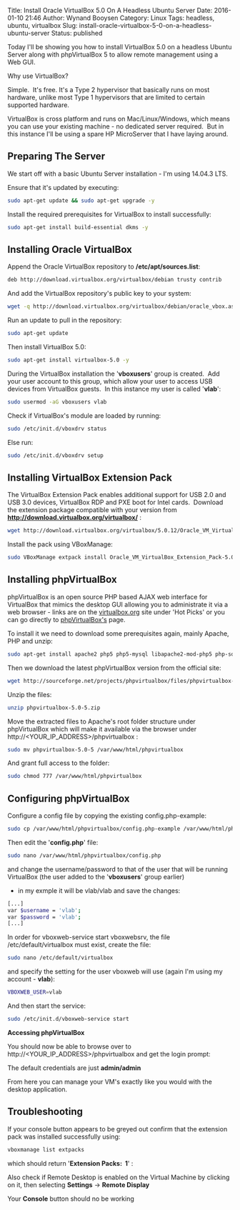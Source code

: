Title: Install Oracle VirtualBox 5.0 On A Headless Ubuntu Server
Date: 2016-01-10 21:46
Author: Wynand Booysen
Category: Linux
Tags: headless, ubuntu, virtualbox
Slug: install-oracle-virtualbox-5-0-on-a-headless-ubuntu-server
Status: published

Today I'll be showing you how to install VirtualBox 5.0 on a headless
Ubuntu Server along with phpVirtualBox 5 to allow remote management
using a Web GUI.

Why use VirtualBox?

Simple.  It's free. It's a Type 2 hypervisor that basically runs on most
hardware, unlike most Type 1 hypervisors that are limited to certain
supported hardware.

VirtualBox is cross platform and runs on Mac/Linux/Windows, which means
you can use your existing machine - no dedicated server required.  But
in this instance I'll be using a spare HP MicroServer that I have laying
around.

**Preparing The Server**
------------------------

We start off with a basic Ubuntu Server installation - I'm using 14.04.3
LTS.

Ensure that it's updated by executing:

```bash
sudo apt-get update && sudo apt-get upgrade -y
```

Install the required prerequisites for VirtualBox to install
successfully:

```bash
sudo apt-get install build-essential dkms -y
```

**Installing Oracle VirtualBox**
--------------------------------

Append the Oracle VirtualBox repository to **/etc/apt/sources.list**:

```bash
deb http://download.virtualbox.org/virtualbox/debian trusty contrib
```

And add the VirtualBox repository's public key to your system:

```bash
wget -q http://download.virtualbox.org/virtualbox/debian/oracle_vbox.asc -O- | sudo apt-key add -
```

Run an update to pull in the repository:

```bash
sudo apt-get update
```

Then install VirtualBox 5.0:

```bash
sudo apt-get install virtualbox-5.0 -y
```

During the VirtualBox installation the '**vboxusers**' group is
created.  Add your user account to this group, which allow your user to
access USB devices from VirtualBox guests.  In this instance my user is
called '**vlab**':

```bash
sudo usermod -aG vboxusers vlab
```

Check if VirtualBox's module are loaded by running:

```bash
sudo /etc/init.d/vboxdrv status
```

Else run:

```bash
sudo /etc/init.d/vboxdrv setup
```

**Installing VirtualBox Extension Pack**
----------------------------------------

The VirtualBox Extension Pack enables additional support for USB 2.0 and
USB 3.0 devices, VirtualBox RDP and PXE boot for Intel cards.  Download
the extension package compatible with your version from
**http://download.virtualbox.org/virtualbox/** :

```bash
wget http://download.virtualbox.org/virtualbox/5.0.12/Oracle_VM_VirtualBox_Extension_Pack-5.0.12-104815.vbox-extpack
```

Install the pack using VBoxManage:

```bash
sudo VBoxManage extpack install Oracle_VM_VirtualBox_Extension_Pack-5.0.12-104815.vbox-extpack
```

**Installing phpVirtualBox**
----------------------------

phpVirtualBox is an open source PHP based AJAX web interface for
VirtualBox that mimics the desktop GUI allowing you to administrate it
via a web browser - links are on the
[virtualbox.org](https://www.virtualbox.org/) site under 'Hot Picks' or
you can go directly to
[phpVirtualBox's](http://sourceforge.net/projects/phpvirtualbox/) page.

To install it we need to download some prerequisites again, mainly
Apache, PHP and unzip:

```bash
sudo apt-get install apache2 php5 php5-mysql libapache2-mod-php5 php-soap unzip
```

Then we download the latest phpVirtualBox version from the official
site:

```bash
wget http://sourceforge.net/projects/phpvirtualbox/files/phpvirtualbox-5.0-5.zip
```

Unzip the files:

```bash
unzip phpvirtualbox-5.0-5.zip
```

Move the extracted files to Apache's root folder structure under
phpVirtualBox which will make it available via the browser under
http://&lt;YOUR\_IP\_ADDRESS&gt;/phpvirtualbox :

```bash
sudo mv phpvirtualbox-5.0-5 /var/www/html/phpvirtualbox
```

And grant full access to the folder:

```bash
sudo chmod 777 /var/www/html/phpvirtualbox
```

**Configuring phpVirtualBox**
-----------------------------

Configure a config file by copying the existing config.php-example:

```bash
sudo cp /var/www/html/phpvirtualbox/config.php-example /var/www/html/phpvirtualbox/config.php
```

Then edit the '**config.php**' file:

```bash
sudo nano /var/www/html/phpvirtualbox/config.php
```

and change the username/password to that of the user that will be
running VirtualBox (the user added to the '**vboxusers**' group earlier)
- in my exmple it will be vlab/vlab and save the changes:

```bash
[...]
var $username = 'vlab';
var $password = 'vlab';
[...]
```

In order for vboxweb-service start vboxwebsrv, the file
/etc/default/virtualbox must exist, create the file:

```bash
sudo nano /etc/default/virtualbox
```

and specify the setting for the user vboxweb will use (again I'm using
my account - **vlab**):

```bash
VBOXWEB_USER=vlab
```

And then start the service:

```bash
sudo /etc/init.d/vboxweb-service start
```

**Accessing phpVirtualBox**

You should now be able to browse over to
http://&lt;YOUR\_IP\_ADDRESS&gt;/phpvirtualbox and get the login prompt:

The default credentials are just **admin/admin**

From here you can manage your VM's exactly like you would with the
desktop application.

**Troubleshooting**
-------------------

If your console button appears to be greyed out confirm that the
extension pack was installed successfully using:

```bash
vboxmanage list extpacks
```

which should return '**Extension Packs:  1**' :

Also check if Remote Desktop is enabled on the Virtual Machine by clicking on
it, then selecting **Settings** -&gt; **Remote Display**

Your **Console** button should no be working
